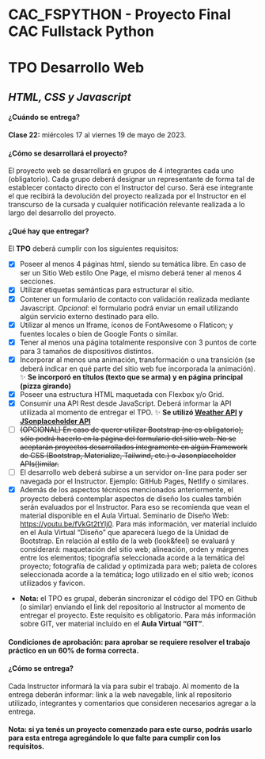 # CAC_FSPYTHON - Proyecto Final CAC Fullstack Python
# TPO Desarrollo Web
## _HTML, CSS y Javascript_

#### **¿Cuándo se entrega?**
**Clase 22:** miércoles 17 al viernes 19 de mayo de 2023.

#### **¿Cómo se desarrollará el proyecto?**
El proyecto web se desarrollará en grupos de 4 integrantes cada uno (obligatorio). Cada grupo deberá designar un representante de forma tal de establecer contacto directo con el Instructor del curso. Será ese integrante el que recibirá la devolución del proyecto realizada por el Instructor en el transcurso de la cursada y cualquier notificación relevante realizada a lo largo del desarrollo del proyecto.

#### **¿Qué hay que entregar?**
El **TPO** deberá cumplir con los siguientes requisitos:
- [x] Poseer al menos 4 páginas html, siendo su temática libre. En caso de ser un Sitio Web estilo One Page, el mismo deberá tener al menos 4 secciones.
- [x] Utilizar etiquetas semánticas para estructurar el sitio.
- [x] Contener un formulario de contacto con validación realizada mediante Javascript.
_Opcional_: el formulario podrá enviar un email utilizando algún servicio externo destinado para ello.
- [x] Utilizar al menos un Iframe, íconos de FontAwesome o Flaticon; y fuentes locales o bien de Google Fonts o similar.
- [x] Tener al menos una página totalmente responsive con 3 puntos de corte para 3 tamaños de dispositivos distintos.
- [x] Incorporar al menos una animación, transformación o una transición (se deberá indicar en qué parte del sitio web fue incorporada la animación). ✨ **Se incorporó en títulos (texto que se arma) y en página principal (pizza girando)**
- [x] Poseer una estructura HTML maquetada con Flexbox y/o Grid.
- [x] Consumir una API Rest desde JavaScript. Deberá informar la API utilizada al momento de entregar el TPO. ✨ **Se utilizó [Weather API](https://www.weatherbit.io/) y [JSonplaceholder API](https://jsonplaceholder.typicode.com/)**
- [ ] ~~\(OPCIONAL) En caso de querer utilizar Bootstrap (no es obligatorio), sólo podrá hacerlo en la página del formulario del sitio web. No se aceptarán proyectos desarrollados íntegramente en algún Framework de CSS (Bootstrap, Materialize, Tailwind, etc.) o Jasonplaceholder APIs()imilar.~~
- [ ] El desarrollo web deberá subirse a un servidor on-line para poder ser navegada por el Instructor. Ejemplo: GitHub Pages, Netlify o similares.
- [x] Además de los aspectos técnicos mencionados anteriormente, el proyecto deberá contemplar aspectos de diseño los cuales también serán evaluados por el Instructor. Para eso se recomienda que vean el material disponible en el Aula Virtual. Seminario de Diseño Web: https://youtu.be/fVkGt2tYIj0. Para más información, ver material incluído en el Aula Virtual “Diseño” que aparecerá luego de la Unidad de Bootstrap. En relación al estilo de la web (look&feel) se evaluará y considerará: maquetación del sitio web; alineación, orden y márgenes entre los elementos; tipografía seleccionada acorde a la temática del proyecto; fotografía de calidad y optimizada para web; paleta de colores seleccionada acorde a la temática; logo utilizado en el sitio web; íconos utilizados y favicon.
- **Nota:** el TPO es grupal, deberán sincronizar el código del TPO en Github (o similar) enviando el link del repositorio al Instructor al momento de entregar el proyecto. Este requisito es obligatorio. Para más información sobre GIT, ver material incluído en el **Aula Virtual “GIT”**.

#### **Condiciones de aprobación:** para aprobar se requiere resolver el trabajo práctico en un 60% de forma correcta.

#### **¿Cómo se entrega?**
Cada Instructor informará la vía para subir el trabajo. Al momento de la entrega deberán informar: link a la web navegable, link al repositorio utilizado, integrantes y comentarios que consideren necesarios agregar a la entrega.
#### **Nota:** si ya tenés un proyecto comenzado para este curso, podrás usarlo para esta entrega agregándole lo que falte para cumplir con los requisitos.
